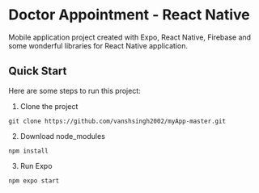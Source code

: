 # Doctor Appointment - React Native

Mobile application project created with Expo, React Native, Firebase and some wonderful libraries for React Native application.

## Quick Start

Here are some steps to run this project:

1. Clone the project

```
git clone https://github.com/vanshsingh2002/myApp-master.git
```

2. Download node_modules

```
npm install
```

3. Run Expo

```
npm expo start
```
